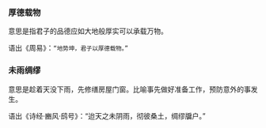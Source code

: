 
### 厚德载物
意思是指君子的品德应如大地般厚实可以承载万物。

语出《周易》：`“地势坤，君子以厚德载物。”`

### 未雨绸缪
意思是趁着天没下雨，先修缮房屋门窗。比喻事先做好准备工作，预防意外的事发生。

语出《诗经·豳风·鸱号》：“迨天之未阴雨，彻彼桑土，绸缪牖户。”
